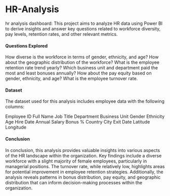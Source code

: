 # HR-Analysis
hr analysis dashboard:
This project aims to analyze HR data using Power BI to derive insights and answer key questions related to workforce diversity, pay levels, retention rates, and other relevant metrics.

#### Questions Explored
How diverse is the workforce in terms of gender, ethnicity, and age?
How about the geographic distribution of the workforce?
What is the employee retention rate trend yearly?
Which business unit and department paid the most and least bonuses annually?
How about the pay equity based on gender, ethnicity, and age?
What is the employee turnover rate.

#### Dataset
The dataset used for this analysis includes employee data with the following columns:

Employee ID
Full Name
Job Title
Department
Business Unit
Gender
Ethnicity
Age
Hire Date
Annual Salary
Bonus %
Country
City
Exit Date
Latitude
Longitude

#### Conclusion
In conclusion, this analysis provides valuable insights into various aspects of the HR landscape within the organization. Key findings include a diverse workforce with a slight majority of female employees, particularly in managerial positions. The turnover rate, while relatively low, highlights areas for potential improvement in employee retention strategies. Additionally, the analysis reveals patterns in bonus distribution, pay equity, and geographic distribution that can inform decision-making processes within the organization.




